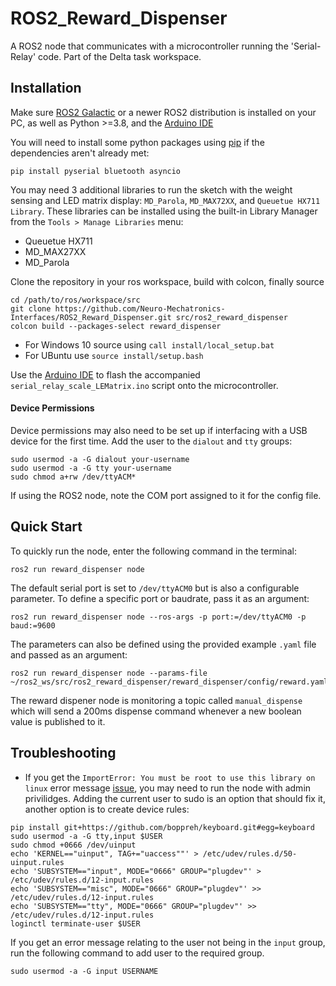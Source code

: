 # ROS2_Reward_Dispenser
A ROS2 node that communicates with a microcontroller running the 'Serial-Relay' code. Part of the Delta task workspace.


## Installation
Make sure [ROS2 Galactic](https://docs.ros.org/en/galactic/Installation/Windows-Install-Binary.html) or a newer ROS2 distribution is installed on your PC, as well as Python >=3.8, and the [Arduino IDE](https://www.arduino.cc/en/software) 

You will need to install some python packages using [pip](https://pip.pypa.io/en/stable/) if the dependencies aren't already met:

```
pip install pyserial bluetooth asyncio
```

You may need 3 additional libraries to run the sketch with the weight sensing and LED matrix display: `MD_Parola`, `MD_MAX72XX`, and `Queuetue HX711 Library`. These libraries can be installed using the built-in Library Manager from the `Tools > Manage Libraries` menu:
 - Queuetue HX711
 - MD_MAX27XX
 - MD_Parola

Clone the repository in your ros workspace, build with colcon, finally source
``` 
cd /path/to/ros/workspace/src
git clone https://github.com/Neuro-Mechatronics-Interfaces/ROS2_Reward_Dispenser.git src/ros2_reward_dispenser
colcon build --packages-select reward_dispenser
```
+ For Windows 10 source using `call install/local_setup.bat`
+ For UBuntu use `source install/setup.bash`

Use the [Arduino IDE](https://www.arduino.cc/en/software) to flash the accompanied `serial_relay_scale_LEMatrix.ino` script onto the microcontroller. 

#### Device Permissions
Device permissions may also need to be set up if interfacing with a USB device for the first time. Add the user to the `dialout` and `tty` groups:
```
sudo usermod -a -G dialout your-username
sudo usermod -a -G tty your-username
sudo chmod a+rw /dev/ttyACM*
```

If using the ROS2 node, note the COM port assigned to it for the config file.

## Quick Start ##
To quickly run the node, enter the following command in the terminal:
```
ros2 run reward_dispenser node
```

The default serial port is set to `/dev/ttyACM0` but is also a configurable parameter. To define a specific port or baudrate, pass it as an argument:
```
ros2 run reward_dispenser node --ros-args -p port:=/dev/ttyACM0 -p baud:=9600
```

The parameters can also be defined using the provided example `.yaml` file and passed as an argument:
```
ros2 run reward_dispenser node --params-file ~/ros2_ws/src/ros2_reward_dispenser/reward_dispenser/config/reward.yaml
```

The reward dispener node is monitoring a topic called `manual_dispense` which will send a 200ms dispense command whenever a new boolean value is published to it.

## Troubleshooting ##
 - If you get the `ImportError: You must be root to use this library on linux` error message [issue](https://github.com/boppreh/keyboard/issues/420), you may need to run the node with admin privilidges. Adding the current user to sudo is an option that should fix it, another option is to create device rules: 

```
pip install git+https://github.com/boppreh/keyboard.git#egg=keyboard
sudo usermod -a -G tty,input $USER
sudo chmod +0666 /dev/uinput
echo 'KERNEL=="uinput", TAG+="uaccess""' > /etc/udev/rules.d/50-uinput.rules
echo 'SUBSYSTEM=="input", MODE="0666" GROUP="plugdev"' > /etc/udev/rules.d/12-input.rules
echo 'SUBSYSTEM=="misc", MODE="0666" GROUP="plugdev"' >> /etc/udev/rules.d/12-input.rules
echo 'SUBSYSTEM=="tty", MODE="0666" GROUP="plugdev"' >> /etc/udev/rules.d/12-input.rules
loginctl terminate-user $USER
```

If you get an error message relating to the user not being in the `input` group, run the following command to add user to the required group.
```
sudo usermod -a -G input USERNAME
```


